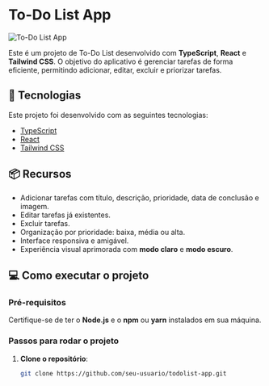 # To-Do List App

![To-Do List App](https://via.placeholder.com/800x400?text=Project+Screenshot)

Este é um projeto de To-Do List desenvolvido com **TypeScript**, **React** e **Tailwind CSS**. O objetivo do aplicativo é gerenciar tarefas de forma eficiente, permitindo adicionar, editar, excluir e priorizar tarefas.

## 🚀 Tecnologias

Este projeto foi desenvolvido com as seguintes tecnologias:

- [TypeScript](https://www.typescriptlang.org/)
- [React](https://reactjs.org/)
- [Tailwind CSS](https://tailwindcss.com/)

## 📦 Recursos

- Adicionar tarefas com título, descrição, prioridade, data de conclusão e imagem.
- Editar tarefas já existentes.
- Excluir tarefas.
- Organização por prioridade: baixa, média ou alta.
- Interface responsiva e amigável.
- Experiência visual aprimorada com **modo claro** e **modo escuro**.

## 💻 Como executar o projeto

### Pré-requisitos

Certifique-se de ter o **Node.js** e o **npm** ou **yarn** instalados em sua máquina.

### Passos para rodar o projeto

1. **Clone o repositório**:
   ```bash
   git clone https://github.com/seu-usuario/todolist-app.git
